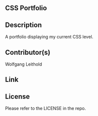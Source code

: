 ## CSS Portfolio

## Description

A portfolio displaying my current CSS level.

## Contributor(s)

Wolfgang Leithold

## Link

## License

Please refer to the LICENSE in the repo.
